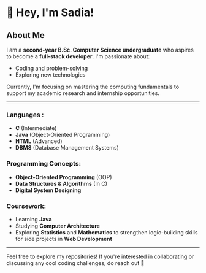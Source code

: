 # 👋 Hey, I'm Sadia!

## About Me
I am a **second-year B.Sc. Computer Science undergraduate** who aspires to become a **full-stack developer**. I'm passionate about:

- Coding and problem-solving
- Exploring new technologies

Currently, I'm focusing on mastering the computing fundamentals to support my academic research and internship opportunities.

---

### Languages :
- **C** (Intermediate)
- **Java** (Object-Oriented Programming)
- **HTML** (Advanced)
- **DBMS** (Database Management Systems)

### Programming Concepts:
- **Object-Oriented Programming** (OOP)
- **Data Structures & Algorithms** (In C)
- **Digital System Designing**

### Coursework:
- Learning **Java**
- Studying **Computer Architecture**
- Exploring **Statistics** and **Mathematics** to strengthen logic-building skills for side projects in **Web Development**

---

Feel free to explore my repositories! If you're interested in collaborating or discussing any cool coding challenges, do reach out 🚀
